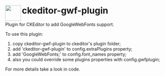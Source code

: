 <img src="http://s1.ckeditor.com/sites/default/files/styles/logo/public/ckeditor-gwf-plugin/gimlet1_0.png?itok=AFdwtW48" align="left" width="50px"/>ckeditor-gwf-plugin
===================

Plugin for CKEditor to add GoogleWebFonts support.

To use this plugin:

1. copy ckeditor-gwf-plugin to ckeditor's plugin folder;
2. add 'ckeditor-gwf-plugin' to config.extraPlugins property;
3. add 'GoogleWebFonts;' to config.font_names property;
4. also you could override some plugins properties with config.gwfplugin;
 
For more details take a look in code.
